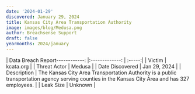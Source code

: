 ```yaml
---
date: '2024-01-29'
discovered: January 29, 2024
title: Kansas City Area Transportation Authority
image: images/blog/Medusa.png
author: Breachsense Support
draft: false
yearmonths: 2024/january
---
```


| Data Breach Report------------:     |:-------------:    | :-----:|
| Victim      | kcata.org      | 
| Threat Actor      | Medusa      | 
| Date Discovered      | Jan 29, 2024      | 
| Description      | The Kansas City Area Transportation Authority is a public transportation agency serving counties in the Kansas City Area and has 327 employees.      | 
| Leak Size      | Unknown      | 


